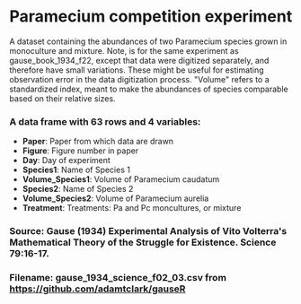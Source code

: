 # Paramecium competition experiment

A dataset containing the abundances of two Paramecium species
grown in monoculture and mixture. Note, is for the same experiment
as gause_book_1934_f22, except that data were digitized separately,
and therefore have small variations. These might be useful for
estimating observation error in the data digitization process.
"Volume" refers to a standardized index, meant to make the abundances
of species comparable based on their relative sizes.

### A data frame with 63 rows and 4 variables:

- **Paper**: Paper from which data are drawn
- **Figure**: Figure number in paper
- **Day**: Day of experiment
- **Species1**: Name of Species 1
- **Volume_Species1**: Volume of Paramecium caudatum
- **Species2**: Name of Species 2
- **Volume_Species2**: Volume of Paramecium aurelia
- **Treatment**: Treatments: Pa and Pc moncultures, or mixture

### Source: Gause (1934) Experimental Analysis of Vito Volterra's Mathematical Theory of the Struggle for Existence. Science 79:16-17.
### Filename: gause_1934_science_f02_03.csv from https://github.com/adamtclark/gauseR